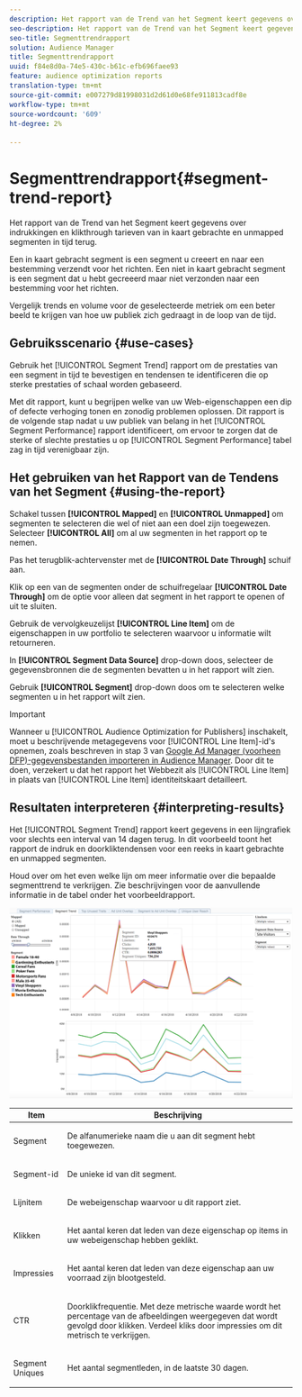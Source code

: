 ```yaml
---
description: Het rapport van de Trend van het Segment keert gegevens over indrukkingen en klikthrough tarieven van in kaart gebrachte en unmapped segmenten in tijd terug. Een in kaart gebracht segment is een segment u creeert en naar een bestemming verzendt voor het richten. Een niet in kaart gebracht segment is een segment dat u hebt gecreeerd maar niet verzonden naar een bestemming voor het richten. Vergelijk trends en volume voor de geselecteerde metriek om een beter beeld te krijgen van hoe uw publiek zich gedraagt in de loop van de tijd.
seo-description: Het rapport van de Trend van het Segment keert gegevens over indrukkingen en klikthrough tarieven van in kaart gebrachte en unmapped segmenten in tijd terug. Een in kaart gebracht segment is een segment u creeert en naar een bestemming verzendt voor het richten. Een niet in kaart gebracht segment is een segment dat u hebt gecreeerd maar niet verzonden naar een bestemming voor het richten. Vergelijk trends en volume voor de geselecteerde metriek om een beter beeld te krijgen van hoe uw publiek zich gedraagt in de loop van de tijd.
seo-title: Segmenttrendrapport
solution: Audience Manager
title: Segmenttrendrapport
uuid: f84e8d0a-74e5-430c-b61c-efb696faee93
feature: audience optimization reports
translation-type: tm+mt
source-git-commit: e007279d81998031d2d61d0e68fe911813cadf8e
workflow-type: tm+mt
source-wordcount: '609'
ht-degree: 2%

---
```



# Segmenttrendrapport{#segment-trend-report}

Het rapport van de Trend van het Segment keert gegevens over indrukkingen en klikthrough tarieven van in kaart gebrachte en unmapped segmenten in tijd terug.

Een in kaart gebracht segment is een segment u creeert en naar een bestemming verzendt voor het richten. Een niet in kaart gebracht segment is een segment dat u hebt gecreeerd maar niet verzonden naar een bestemming voor het richten.

Vergelijk trends en volume voor de geselecteerde metriek om een beter beeld te krijgen van hoe uw publiek zich gedraagt in de loop van de tijd.

## Gebruiksscenario {#use-cases}

Gebruik het [!UICONTROL Segment Trend] rapport om de prestaties van een segment in tijd te bevestigen en tendensen te identificeren die op sterke prestaties of schaal worden gebaseerd.

Met dit rapport, kunt u begrijpen welke van uw Web-eigenschappen een dip of defecte verhoging tonen en zonodig problemen oplossen. Dit rapport is de volgende stap nadat u uw publiek van belang in het [!UICONTROL Segment Performance] rapport identificeert, om ervoor te zorgen dat de sterke of slechte prestaties u op [!UICONTROL Segment Performance] tabel zag in tijd verenigbaar zijn.

## Het gebruiken van het Rapport van de Tendens van het Segment {#using-the-report}

Schakel tussen **[!UICONTROL Mapped]** en **[!UICONTROL Unmapped]** om segmenten te selecteren die wel of niet aan een doel zijn toegewezen. Selecteer **[!UICONTROL All]** om al uw segmenten in het rapport op te nemen.

Pas het terugblik-achtervenster met de **[!UICONTROL Date Through]** schuif aan.

Klik op een van de segmenten onder de schuifregelaar **[!UICONTROL Date Through]** om de optie voor alleen dat segment in het rapport te openen of uit te sluiten.

Gebruik de vervolgkeuzelijst **[!UICONTROL Line Item]** om de eigenschappen in uw portfolio te selecteren waarvoor u informatie wilt retourneren.

In **[!UICONTROL Segment Data Source]** drop-down doos, selecteer de gegevensbronnen die de segmenten bevatten u in het rapport wilt zien.

Gebruik **[!UICONTROL Segment]** drop-down doos om te selecteren welke segmenten u in het rapport wilt zien.

>[!IMPORTANT]
>
>Wanneer u [!UICONTROL Audience Optimization for Publishers] inschakelt, moet u beschrijvende metagegevens voor [!UICONTROL Line Item]-id&#39;s opnemen, zoals beschreven in stap 3 van [Google Ad Manager (voorheen DFP)-gegevensbestanden importeren in Audience Manager](../../../reporting/audience-optimization-reports/aor-publishers/import-dfp.md). Door dit te doen, verzekert u dat het rapport het Webbezit als [!UICONTROL Line Item] in plaats van [!UICONTROL Line Item] identiteitskaart detailleert.

## Resultaten interpreteren {#interpreting-results}

Het [!UICONTROL Segment Trend] rapport keert gegevens in een lijngrafiek voor slechts een interval van 14 dagen terug. In dit voorbeeld toont het rapport de indruk en doorkliktendensen voor een reeks in kaart gebrachte en unmapped segmenten.

Houd over om het even welke lijn om meer informatie over die bepaalde segmenttrend te verkrijgen. Zie beschrijvingen voor de aanvullende informatie in de tabel onder het voorbeeldrapport.

![](assets/publisher_segment_trend.png)

<table id="table_AFE2540583C34835B04584693ADFD26A"> 
 <thead> 
  <tr> 
   <th colname="col1" class="entry"> Item </th> 
   <th colname="col2" class="entry"> Beschrijving </th> 
  </tr>
 </thead>
 <tbody> 
  <tr> 
   <td colname="col1"> <p><span class="wintitle"> Segment</span> </p> </td> 
   <td colname="col2"> <p>De alfanumerieke naam die u aan dit segment hebt toegewezen. </p> </td> 
  </tr> 
  <tr> 
   <td colname="col1"> <p><span class="wintitle"> Segment-id</span> </p> </td> 
   <td colname="col2"> <p>De unieke id van dit segment. </p> </td> 
  </tr> 
  <tr> 
   <td colname="col1"> <p><span class="wintitle"> Lijnitem</span> </p> </td> 
   <td colname="col2"> <p>De webeigenschap waarvoor u dit rapport ziet. </p> </td> 
  </tr> 
  <tr> 
   <td colname="col1"> <p><span class="wintitle"> Klikken</span> </p> </td> 
   <td colname="col2"> <p>Het aantal keren dat leden van deze eigenschap op items in uw webeigenschap hebben geklikt. </p> </td> 
  </tr> 
  <tr> 
   <td colname="col1"> <p><span class="wintitle"> Impressies</span> </p> </td> 
   <td colname="col2"> <p>Het aantal keren dat leden van deze eigenschap aan uw voorraad zijn blootgesteld. </p> </td> 
  </tr> 
  <tr> 
   <td colname="col1"> <p><span class="wintitle"> CTR</span> </p> </td> 
   <td colname="col2"> <p>Doorklikfrequentie. Met deze metrische waarde wordt het percentage van de afbeeldingen weergegeven dat wordt gevolgd door klikken. Verdeel kliks door impressies om dit metrisch te verkrijgen. </p> </td> 
  </tr> 
  <tr> 
   <td colname="col1"> <p><span class="wintitle"> Segment Uniques</span> </p> </td> 
   <td colname="col2"> <p>Het aantal segmentleden, in de laatste 30 dagen. </p> </td> 
  </tr> 
 </tbody> 
</table>
